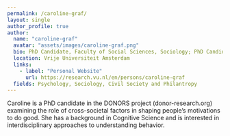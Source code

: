 ```yaml
---
permalink: /caroline-graf/
layout: single
author_profile: true
author:
  name: "caroline-graf"
  avatar: "assets/images/caroline-graf.png"
  bio: PhD Candidate, Faculty of Social Sciences, Sociology; PhD Candidate, Civil Society and Philantropy (CSPh)
  location: Vrije Universiteit Amsterdam
  links:
    - label: "Personal Website"
      url: https://research.vu.nl/en/persons/caroline-graf
  fields: Psychology, Sociology, Civil Society and Philantropy
---
```


Caroline is a PhD candidate in the DONORS project (donor-research.org) examining the role of cross-societal factors in shaping people’s motivations to do good. She has a background in Cognitive Science and is interested in interdisciplinary approaches to understanding behavior.
